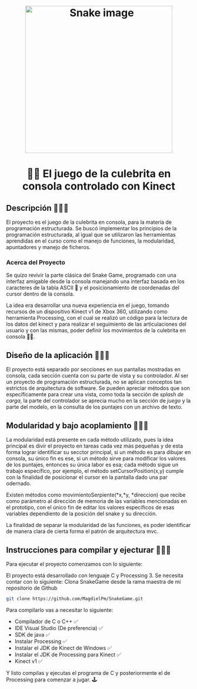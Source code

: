 
<h1 align="center">
  <br>
  <img src="https://hackster.imgix.net/uploads/attachments/431013/snake_dvlfwCony2.png?auto=compress%2Cformat&w=900&h=675&fit=min" alt="Snake image" width="400">
  <br>
</h1>
<h1 align="center"> 🍎🐍 El juego de la culebrita en consola controlado con Kinect </h1>

## Descripción 👨🏽‍💻
 El proyecto es el juego de la culebrita en consola, para la materia de programación estructurada. Se buscó implementar los principios de la programación estructurada, al igual que se utilizaron las herramientas aprendidas en el curso como el manejo de funciones, la modularidad, apuntadores y manejo de ficheros.

### Acerca del Proyecto 
  Se quizo revivir la parte clásica del Snake Game, programado con una interfaz amigable desde la consola manejando una interfaz basada en los caracteres de la tabla ASCII 👾 y el posicionamiento de coordenadas del cursor dentro de la consola. 
  
  La idea era desarrollar una nueva experiencia en el juego, tomando recursos de un dispositivo Kinect v1 de Xbox 360, utilizando como herramienta Processing, con el cual se realizó un código para la lectura de los datos del kinect y para realizar el seguimiento de las articulaciones del usuario y con las mismas, poder definir los movimientos de la culebrita en consola 🕺🏻. 

## Diseño de la aplicación 👨🏽‍🎨
 El proyecto está separado por secciones en sus pantallas mostradas en consola, cada sección cuenta con su parte de vista y su controlador. Al ser un proyecto de programación estructurada, no se aplican conceptos tan estrictos de arquitectura de software. 
 Se pueden apreciar métodos que son específicamente para crear una vista, como toda la sección de *splash de carga*, la parte del controlador se aprecia mucho en la sección de *juego* y la parte del modelo, en la consulta de los puntajes con un archivo de texto. 


 ## Modularidad y bajo acoplamiento 👨🏽‍🏫
  La modularidad está presente en cada método utilizado, pues la idea principal es divir el proyecto en tareas cada vez más pequeñas y de esta forma lograr identificar su secctor principal, si un método es para dibujar en consola, su único fin es ese, si un método sirve para modificar los valores de los puntajes, entonces su única labor es esa; cada método sigue un trabajo específico, por ejemplo, el método setCursorPosition(x,y) cumple con la finalidad de posicionar el cursor en la pantalla dado una par odernado. 

  Existen métodos como movimientoSerpiente(*x,*y, *direccion) que recibe como parámetro al dirección de memoria de las variables mencionadas en el prototipo, con el único fin de editar los valores específicos de esas variables dependiento de la posición del snake y su dirección. 

  La finalidad de separar la modularidad de las funciones, es poder identificar de manera clara de cierta forma el patrón de arquitectura mvc. 

  ## Instrucciones para compilar y ejecturar 👷🏽‍🛠

  Para ejecutar el proyecto comenzamos con lo siguiente: 

  El proyecto está desarrollado con lenguaje C y Processing 3. 
  Se necesita contar con lo siguiente: 
  Clona SnakeGame desde la rama maestra de mi repositorio de Github

```bash
git clone https://github.com/MagdielPm/SnakeGame.git
```
 Para compilarlo vas a necesitar lo siguiente:
  - Compilador de C o C++ ✅
  - IDE Visual Studio (De preferencia) ✅
  - SDK de java ✅
  - Instalar Processing ✅
  - Instalar el JDK de Kinect de Windows ✅
  - Instalar el JDK de Processing para Kinect ✅
  - Kinect v1 ✅

   Y listo compilas y ejecutas el programa de C y posteriormente el de Processing para comenzar a jugar. 🕹
